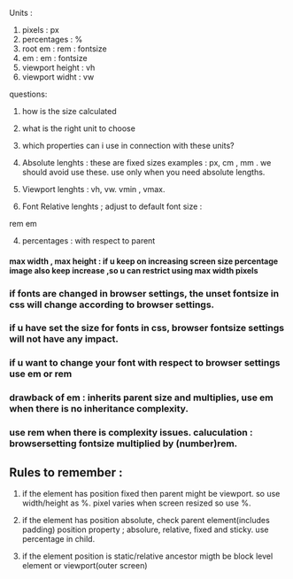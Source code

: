 Units : 
1. pixels :           px
2. percentages :      %
3. root em :          rem : fontsize
4. em :               em : fontsize
5. viewport height :  vh
6. viewport widht :   vw

questions:  
1. how is the size calculated
2. what is the right unit to choose
3. which properties can i use in connection with these units?

1. Absolute lenghts : 
these are fixed sizes examples : px, cm , mm . we should avoid use these.
use only when you need absolute lengths.

2. Viewport lenghts : 
vh, vw. vmin , vmax.

3. Font Relative lenghts ; 
adjust to default font size : 

rem
em

4. percentages : with respect to parent

#### max width , max height : if u keep on increasing screen size percentage image also keep increase ,so u can restrict using max width pixels

### if fonts are changed in browser settings, the unset fontsize in css will change according to browser settings.
### if u have set the size for fonts in css, browser fontsize settings will not have any impact.
### if u want to change your font with respect to browser settings use em or rem
### drawback of em : inherits parent size and multiplies, use em when there is no inheritance complexity.
### use rem when there is complexity issues. caluculation : browsersetting fontsize multiplied by (number)rem.

## Rules to remember : 

1. if the element has position fixed then parent might be viewport. so use width/height as %. pixel varies when screen resized so use %.

2. if the element has position absolute, check parent element(includes padding) position property ; absolure, relative, fixed and sticky. use percentage in child.

3. if the element position is static/relative ancestor migth be block level element or viewport(outer screen)  



